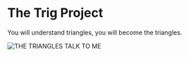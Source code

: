 # The Trig Project


You will understand triangles, you will become the triangles. 

![THE TRIANGLES TALK TO ME](https://c.tenor.com/q-kxIIbSRtMAAAAC/triangles-crazy.gif)


